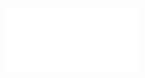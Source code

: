 ![](file:///C:/Users/lucas.DESKTOP-44M86CP/Desktop/Untitled%20Project/Untitled%20Project_player.html)